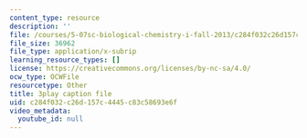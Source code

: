 ```yaml
---
content_type: resource
description: ''
file: /courses/5-07sc-biological-chemistry-i-fall-2013/c284f032c26d157c4445c83c58693e6f_56vQ0S2eAjw.srt
file_size: 36962
file_type: application/x-subrip
learning_resource_types: []
license: https://creativecommons.org/licenses/by-nc-sa/4.0/
ocw_type: OCWFile
resourcetype: Other
title: 3play caption file
uid: c284f032-c26d-157c-4445-c83c58693e6f
video_metadata:
  youtube_id: null
---
```

